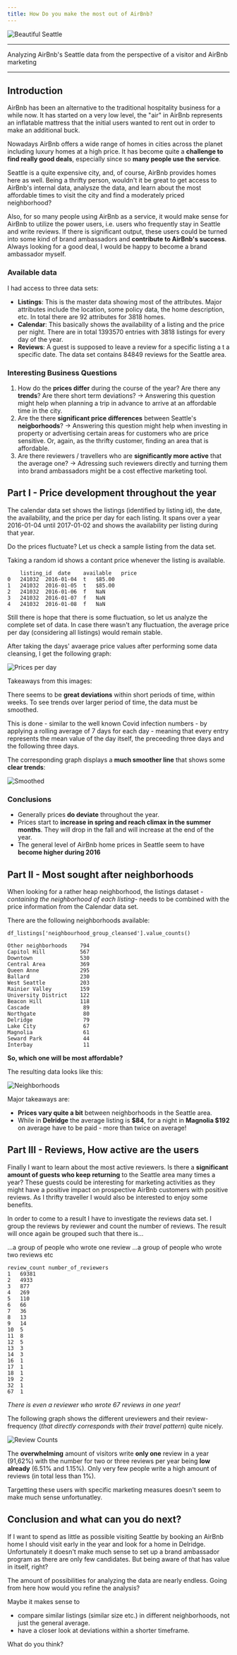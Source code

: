 ```yaml
---
title: How Do you make the most out of AirBnb?
---
```


![Beautiful Seattle](../images/seattle.jpg)

---
Analyzing AirBnb's Seattle data from the perspective of a visitor and AirBnb marketing

---

## Introduction

AirBnb has been an alternative to the traditional hospitality business for a while now. It has started on a very low level, the "air" in AirBnb represents an inflatable mattress that the initial users wanted to rent out in order to make an additional buck. 

Nowadays AirBnb offers a wide range of homes in cities across the planet including luxury homes at a high price. It has become quite a **challenge to find really good deals**, especially since so **many people use the service**.

Seattle is a quite expensive city, and, of course, AirBnb provides homes here as well. Being a thrifty person, wouldn't it be great to get access to AirBnb's internal data, analysze the data, and learn about the most affordable times to visit the city and find a moderately priced neighborhood?

Also, for so many people using AirBnb as a service, it would make sense for AirBnb to utilize the power users, i.e. users who frequently stay in Seattle and write reviews. If there is significant output, these users could be turned into some kind of brand ambassadors and **contribute to AirBnb's success**. Always looking for a good deal, I would be happy to become a brand ambassador myself.

### Available data

I had access to three data sets:

- **Listings**: This is the master data showing most of the attributes. Major attributes include the location, some policy data, the home description, etc. In total there are 92 attributes for 3818 homes. 
- **Calendar**: This basically shows the availability of a listing and the price per night. There are in total 1393570 entries with 3818 listings for every day of the year.
- **Reviews**: A guest is supposed to leave a review for a specific listing a t a specific date. The data set contains 84849 reviews for the Seattle area.

### Interesting Business Questions

1. How do the **prices differ** during the course of the year? Are there any **trends**? Are there short term deviations? 
&rarr; Answering this question might help when planning a trip in advance to arrive at an affordable time in the city.
2. Are the there **significant price differences** between Seattle's **neigborhoods**? &rarr; Answering this question might help when investing in property or advertising certain areas for customers who are price sensitive. Or, again, as the thrifty customer, finding an area that is affordable.
3. Are there reviewers / travellers who are **significantly more active** that the average one? &rarr; Adressing such reviewers directly and turning them into brand ambassadors might be a cost effective marketing tool. 

## Part I - Price development throughout the year

The calendar data set shows the listings (identified by listing id), the date, the availability, and the price per day for each listing. It spans over a year 2016-01-04 until 2017-01-02 and shows the availability per listing during that year.

Do the prices fluctuate? Let us check a sample listing from the data set.

Taking a random id shows a contant price whenever the listing is available. 

```
	listing_id	date	available	price
0	241032	2016-01-04	t	$85.00
1	241032	2016-01-05	t	$85.00
2	241032	2016-01-06	f	NaN
3	241032	2016-01-07	f	NaN
4	241032	2016-01-08	f	NaN
```
Still there is hope that there is some fluctuation, so let us analyze the complete set of data. In case there wasn't any fluctuation, the average price per day (considering all listings) would remain stable.

After taking the days' avaerage price values after performing some data cleansing, I get the following graph: 

![Prices per day](../images/price_per_day.png)

Takeaways from this images:

There seems to be **great deviations** within short periods of time, within weeks. To see trends over larger period of time, the data must be smoothed. 

This is done - similar to the well known Covid infection numbers - by applying a rolling average of 7 days for each day - meaning that every entry represents the mean value of the day itself, the preceeding three days and the following three days.

The corresponding graph displays a **much smoother line** that shows some **clear trends**:

![Smoothed](../images/rolling_price_per_day.png)

### Conclusions

- Generally prices **do deviate** throughout the year.
- Prices start to **increase in spring and reach climax in the summer months**. They will drop in the fall and will increase at the end of the year.
- The general level of AirBnb home prices in Seattle  seem to have **become higher during 2016**  

## Part II - Most sought after neighborhoods
When looking for a rather heap neighborhood, the listings dataset -*containing the neighborhood of each listing*- needs to be combined with the price information from the Calendar data set.

There are the following neighborhoods available:

```
df_listings['neighbourhood_group_cleansed'].value_counts()

Other neighborhoods    794
Capitol Hill           567
Downtown               530
Central Area           369
Queen Anne             295
Ballard                230
West Seattle           203
Rainier Valley         159
University District    122
Beacon Hill            118
Cascade                 89
Northgate               80
Delridge                79
Lake City               67
Magnolia                61
Seward Park             44
Interbay                11
``` 

**So, which one will be most affordable?**

The resulting data looks like this:

![Neighborhoods](../images/neighborhood_price.png)

Major takeaways are:

- **Prices vary quite a bit** between neighborhoods in the Seattle area.
- While in **Delridge** the average listing is **$84**, for a night in **Magnolia $192** on average have to be paid - more than twice on average!

## Part III - Reviews, How active are the users

Finally I want to learn about the most active reviewers. Is there a **significant amount of guests who keep returning** to the Seattle area many times a year? 
These guests could be interesting for marketing activities as they might have a positive impact on prospective AirBnb customers with positive reviews. As I thrifty traveller I would also be interested to enjoy some benefits.

In order to come to a result I have to investigate the reviews data set. I group the reviews by reviewer and count the number of reviews. The result will once again be grouped such that there is...

...a group of people who wrote one review
...a group of people who wrote two reviews
etc

```
review_count number_of_reviewers	
1	69381
2	4933
3	877
4	269
5	110
6	66
7	36
8	13
9	14
10	5
11	8
12	5
13	3
14	3
16	1
17	1
18	1
19	2
32	1
67	1
``` 

*There is even a reviewer who wrote 67 reviews in one year!*

The following graph shows the different ureviewers and their review-frequency (*that directly corresponds with their travel pattern*) quite nicely.

![Review Counts](../images/review_counts.png)

The **overwhelming** amount of visitors write **only one** review in a year (91,62%) with the number for two or three reviews per year being **low already** (6.51% and 1.15%). Only very few people write a high amount of reviews (in total less than 1%).

Targetting these users with specific marketing measures doesn't seem to make much sense unfortunatley.

## Conclusion and what can you do next?

If I want to spend as little as possible visiting Seattle by booking an AirBnb home I should visit early in the year and look for a home in Delridge. Unfortunately it doesn't make much sense to set up a brand ambassador program as there are only few candidates. But being aware of that has value in itself, right?

The amount of possibilities for analyzing the data are nearly endless. Going from here how would you refine the analysis?

Maybe it makes sense to

- compare similar listings (similar size etc.) in different neighborhoods, not just the general average.
- have a closer look at deviations within a shorter timeframe.

What do you think?